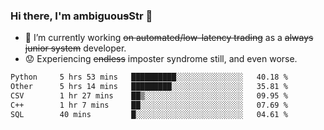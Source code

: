 ### Hi there, I'm ambiguou~~s~~Str 👋

<!--
**ambiguoustexture/ambiguoustexture** is a ✨ _special_ ✨ repository because its `README.md` (this file) appears on your GitHub profile.

Here are some ideas to get you started:
-->
- 🔭 I’m currently working ~~on automated/low-latency trading~~ as a ~~always junior system~~ developer.
- :worried: Experiencing ~~endless~~ imposter syndrome still, and even worse.

<!--START_SECTION:waka-->

```txt
Python     5 hrs 53 mins   ██████████░░░░░░░░░░░░░░░   40.18 %
Other      5 hrs 14 mins   █████████░░░░░░░░░░░░░░░░   35.81 %
CSV        1 hr 27 mins    ██▒░░░░░░░░░░░░░░░░░░░░░░   09.95 %
C++        1 hr 7 mins     ██░░░░░░░░░░░░░░░░░░░░░░░   07.69 %
SQL        40 mins         █░░░░░░░░░░░░░░░░░░░░░░░░   04.61 %
```

<!--END_SECTION:waka-->
